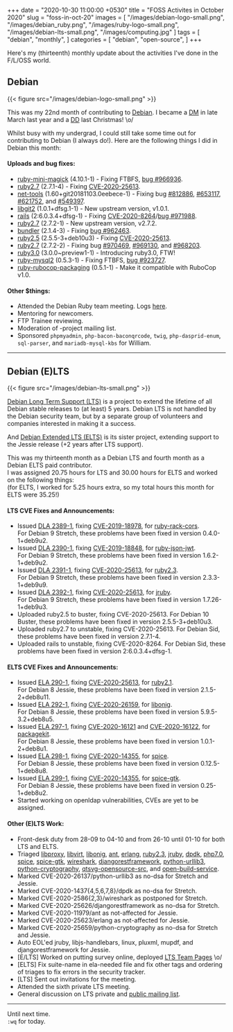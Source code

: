+++
date = "2020-10-30 11:00:00 +0530"
title = "FOSS Activites in October 2020"
slug = "foss-in-oct-20"
images = [
    "/images/debian-logo-small.png",
    "/images/debian_ruby.png",
    "/images/ruby-logo-small.png",
    "/images/debian-lts-small.png",
    "/images/computing.jpg"
]
tags = [
    "debian",
    "monthly",
]
categories = [
    "debian",
    "open-source",
]
+++

Here's my (thirteenth) monthly update about the activities I've done in the F/L/OSS world.

## Debian
{{< figure src="/images/debian-logo-small.png" >}}

This was my 22nd month of contributing to [Debian](https://www.debian.org/).
I became a [DM](https://wiki.debian.org/DebianMaintainer) in late March last year and a [DD](https://wiki.debian.org/DebianDeveloper) last Christmas! \o/

Whilst busy with my undergrad, I could still take some time out for contributing to Debian (I always do!).
Here are the following things I did in Debian this month:

#### Uploads and bug fixes:

- [ruby-mini-magick](https://tracker.debian.org/pkg/ruby-mini-magick) (4.10.1-1) - Fixing FTBFS, [bug #966936](https://bugs.debian.org/966936).
- [ruby2.7](https://tracker.debian.org/pkg/ruby2.7) (2.7.1-4) - Fixing [CVE-2020-25613](https://security-tracker.debian.org/tracker/CVE-2020-25613).
- [net-tools](https://tracker.debian.org/pkg/net-tools) (1.60+git20181103.0eebece-1) - Fixing bug [#812886](https://bugs.debian.org/812886), [#653117](https://bugs.debian.org/653117), [#621752](https://bugs.debian.org/621752), and [#549397](https://bugs.debian.org/549397).
- [libgit2](https://tracker.debian.org/pkg/libgit2) (1.0.1+dfsg.1-1) - New upstream version, v1.0.1.
- [rails](https://tracker.debian.org/pkg/rails) (2:6.0.3.4+dfsg-1) - Fixing [CVE-2020-8264](https://security-tracker.debian.org/tracker/CVE-2020-8264)/[bug #971988](https://bugs.debian.org/971988).
- [ruby2.7](https://tracker.debian.org/pkg/ruby2.7) (2.7.2-1) - New upstream version, v2.7.2.
- [bundler](https://tracker.debian.org/pkg/bundler) (2.1.4-3) - Fixing [bug #962463](https://bugs.debian.org/962463).
- [ruby2.5](https://tracker.debian.org/pkg/ruby2.5) (2.5.5-3+deb10u3) - Fixing [CVE-2020-25613](https://security-tracker.debian.org/tracker/CVE-2020-25613).
- [ruby2.7](https://tracker.debian.org/pkg/ruby2.7) (2.7.2-2) - Fixing bug [#970469](https://bugs.debian.org/970469), [#969130](https://bugs.debian.org/969130), and [#968203](https://bugs.debian.org/968203).
- [ruby3.0](https://tracker.debian.org/pkg/ruby3.0) (3.0.0~preview1-1) - Introducing ruby3.0, FTW!
- [ruby-mysql2](https://tracker.debian.org/pkg/ruby-mysql2) (0.5.3-1) - Fixing FTBFS, [bug #923727](https://bugs.debian.org/923727).
- [ruby-rubocop-packaging](https://tracker.debian.org/pkg/ruby-rubocop-packaging) (0.5.1-1) - Make it compatible with RuboCop v1.0.

#### Other $things:

- Attended the Debian Ruby team meeting. Logs [here](http://meetbot.debian.net/debian-ruby/2020/debian-ruby.2020-10-02-16.37.html).
- Mentoring for newcomers.
- FTP Trainee reviewing.
- Moderation of -project mailing list.
- Sponsored `phpmyadmin`, `php-bacon-baconqrcode`, `twig`, `php-dasprid-enum`, `sql-parser`, and `mariadb-mysql-kbs` for William.

---

## Debian (E)LTS
{{< figure src="/images/debian-lts-small.png" >}}

[Debian Long Term Support (LTS)](https://www.freexian.com/en/services/debian-lts.html) is a project to extend the lifetime of all Debian stable releases to (at least) 5 years. Debian LTS is not handled by the Debian security team, but by a separate group of volunteers and companies interested in making it a success.  

And [Debian Extended LTS (ELTS)](https://deb.freexian.com/extended-lts) is its sister project, extending support to the Jessie release (+2 years after LTS support).

This was my thirteenth month as a Debian LTS and fourth month as a Debian ELTS paid contributor.  
I was assigned 20.75 hours for LTS and 30.00 hours for ELTS and worked on the following things:  
(for ELTS, I worked for 5.25 hours extra, so my total hours this month for ELTS were 35.25!)

#### LTS CVE Fixes and Announcements:

- Issued [DLA 2389-1](https://lists.debian.org/debian-lts-announce/2020/10/msg00000.html), fixing [CVE-2019-18978](https://security-tracker.debian.org/tracker/CVE-2019-18978), for [ruby-rack-cors](https://tracker.debian.org/pkg/ruby-rack-cors).  
  For Debian 9 Stretch, these problems have been fixed in version 0.4.0-1+deb9u2.
- Issued [DLA 2390-1](https://lists.debian.org/debian-lts-announce/2020/10/msg00001.html), fixing [CVE-2019-18848](https://security-tracker.debian.org/tracker/CVE-2019-18848), for [ruby-json-jwt](https://tracker.debian.org/pkg/ruby-json-jwt).  
  For Debian 9 Stretch, these problems have been fixed in version 1.6.2-1+deb9u2.
- Issued [DLA 2391-1](https://lists.debian.org/debian-lts-announce/2020/10/msg00002.html), fixing [CVE-2020-25613](https://security-tracker.debian.org/tracker/CVE-2020-25613), for [ruby2.3](https://tracker.debian.org/pkg/ruby2.3).  
  For Debian 9 Stretch, these problems have been fixed in version 2.3.3-1+deb9u9.
- Issued [DLA 2392-1](https://lists.debian.org/debian-lts-announce/2020/10/msg00003.html), fixing [CVE-2020-25613](https://security-tracker.debian.org/tracker/CVE-2020-25613), for [jruby](https://tracker.debian.org/pkg/jruby).  
  For Debian 9 Stretch, these problems have been fixed in version 1.7.26-1+deb9u3.
- Uploaded ruby2.5 to buster, fixing CVE-2020-25613.
  For Debian 10 Buster, these problems have been fixed in version 2.5.5-3+deb10u3.
- Uploaded ruby2.7 to unstable, fixing CVE-2020-25613.
  For Debian Sid, these problems have been fixed in version 2.7.1-4.
- Uploaded rails to unstable, fixing CVE-2020-8264.
  For Debian Sid, these problems have been fixed in version 2:6.0.3.4+dfsg-1.

#### ELTS CVE Fixes and Announcements:

- Issued [ELA 290-1](https://deb.freexian.com/extended-lts/updates/ela-290-1-ruby2.1/), fixing [CVE-2020-25613](https://security-tracker.debian.org/tracker/CVE-2020-25613), for [ruby2.1](https://tracker.debian.org/pkg/ruby2.1).  
  For Debian 8 Jessie, these problems have been fixed in version 2.1.5-2+deb8u11.
- Issued [ELA 292-1](https://deb.freexian.com/extended-lts/updates/ela-292-1-libonig/), fixing [CVE-2020-26159](https://security-tracker.debian.org/tracker/CVE-2020-26159), for [libonig](https://tracker.debian.org/pkg/libonig).  
  For Debian 8 Jessie, these problems have been fixed in version 5.9.5-3.2+deb8u5.
- Issued [ELA 297-1](https://deb.freexian.com/extended-lts/updates/ela-297-1-packagekit/), fixing [CVE-2020-16121](https://security-tracker.debian.org/tracker/CVE-2020-16121) and [CVE-2020-16122](https://security-tracker.debian.org/tracker/CVE-2020-16122), for [packagekit](https://tracker.debian.org/pkg/packagekit).  
  For Debian 8 Jessie, these problems have been fixed in version 1.0.1-2+deb8u1.
- Issued [ELA 298-1](https://deb.freexian.com/extended-lts/updates/ela-298-1-spice/), fixing [CVE-2020-14355](https://security-tracker.debian.org/tracker/CVE-2020-14355), for [spice](https://tracker.debian.org/pkg/spice).  
  For Debian 8 Jessie, these problems have been fixed in version 0.12.5-1+deb8u8.
- Issued [ELA 299-1](https://deb.freexian.com/extended-lts/updates/ela-299-1-spice-gtk/), fixing [CVE-2020-14355](https://security-tracker.debian.org/tracker/CVE-2020-14355), for [spice-gtk](https://tracker.debian.org/pkg/spice-gtk).  
  For Debian 8 Jessie, these problems have been fixed in version 0.25-1+deb8u2.
- Started working on openldap vulnerabilities, CVEs are yet to be assigned.

#### Other (E)LTS Work:

- Front-desk duty from 28-09 to 04-10 and from 26-10 until 01-10 for both LTS and ELTS.
- Triaged [libproxy](https://tracker.debian.org/pkg/libproxy),
[libvirt](https://tracker.debian.org/pkg/libvirt),
[libonig](https://tracker.debian.org/pkg/libonig),
[ant](https://tracker.debian.org/pkg/ant),
[erlang](https://tracker.debian.org/pkg/erlang),
[ruby2.3](https://tracker.debian.org/pkg/ruby2.3),
[jruby](https://tracker.debian.org/pkg/jruby),
[dpdk](https://tracker.debian.org/pkg/dpdk),
[php7.0](https://tracker.debian.org/pkg/php7.0),
[spice](https://tracker.debian.org/pkg/spice),
[spice-gtk](https://tracker.debian.org/pkg/spice-gtk),
[wireshark](https://tracker.debian.org/pkg/wireshark),
[djangorestframework](https://tracker.debian.org/pkg/djangorestframework),
[python-urllib3](https://tracker.debian.org/pkg/python-urllib3),
[python-cryptography](https://tracker.debian.org/pkg/python-cryptography),
[qtsvg-opensource-src](https://tracker.debian.org/pkg/qtsvg-opensource-src), and
[open-build-service](https://tracker.debian.org/pkg/open-build-service).
- Marked CVE-2020-26137/python-urllib3 as no-dsa for Stretch and Jessie.
- Marked CVE-2020-1437{4,5,6,7,8}/dpdk as no-dsa for Stretch.
- Marked CVE-2020-2586{2,3}/wireshark as postponed for Stretch.
- Marked CVE-2020-25626/djangorestframework as no-dsa for Stretch.
- Marked CVE-2020-11979/ant as not-affected for Jessie.
- Marked CVE-2020-25623/erlang as not-affected for Jessie.
- Marked CVE-2020-25659/python-cryptography as no-dsa for Stretch and Jessie.
- Auto EOL'ed jruby, libjs-handlebars, linux, pluxml, mupdf, and djangorestframework for Jessie.
- [E/LTS] Worked on putting survey online, deployed [LTS Team Pages](https://lts-team.pages.debian.net/) \o/
- [ELTS] Fix suite-name in ela-needed file and fix other tags and ordering of triages to fix errors in the security tracker.
- [LTS] Sent out invitations for the meeting.
- Attended the sixth private LTS meeting.
- General discussion on LTS private and [public mailing list](https://lists.debian.org/debian-lts/2020/10/threads.html).

---

Until next time.  
`:wq` for today.
